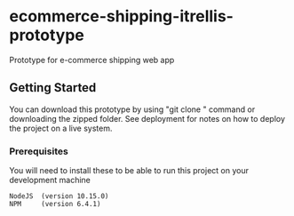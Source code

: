 # ecommerce-shipping-itrellis-prototype

Prototype for e-commerce shipping web app

## Getting Started

You can download this prototype by using "git clone <web url>" command or downloading the zipped folder. See deployment for notes on how to deploy the project on a live system.

### Prerequisites

You will need to install these to be able to run this project on your development machine

```
NodeJS  (version 10.15.0)
NPM     (version 6.4.1)
```


